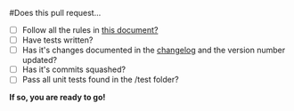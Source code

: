 #Does this pull request...

* [ ] Follow all the rules in [this document?](https://github.com/liavt/Jumbo-Engine/blob/master/.github/CONTRIBUTING.md)
* [ ] Have tests written?
* [ ] Has it's changes documented in the [changelog](https://github.com/liavt/Jumbo-Engine/blob/master/CHANGELOG.md) and the version number updated?
* [ ] Has it's commits squashed?
* [ ] Pass all unit tests found in the /test folder?

**If so, you are ready to go!**
